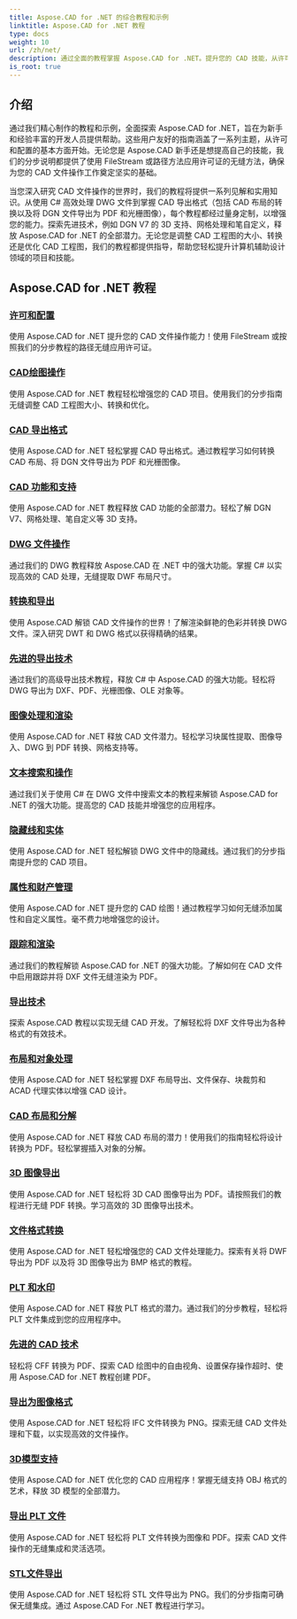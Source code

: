 ```yaml
---
title: Aspose.CAD for .NET 的综合教程和示例
linktitle: Aspose.CAD for .NET 教程
type: docs
weight: 10
url: /zh/net/
description: 通过全面的教程掌握 Aspose.CAD for .NET。提升您的 CAD 技能，从许可到高级导出技术。轻松解锁隐藏功能。
is_root: true
---
```


## 介绍

通过我们精心制作的教程和示例，全面探索 Aspose.CAD for .NET，旨在为新手和经验丰富的开发人员提供帮助。这些用户友好的指南涵盖了一系列主题，从许可和配置的基本方面开始。无论您是 Aspose.CAD 新手还是想提高自己的技能，我们的分步说明都提供了使用 FileStream 或路径方法应用许可证的无缝方法，确保为您的 CAD 文件操作工作奠定坚实的基础。

当您深入研究 CAD 文件操作的世界时，我们的教程将提供一系列见解和实用知识。从使用 C# 高效处理 DWG 文件到掌握 CAD 导出格式（包括 CAD 布局的转换以及将 DGN 文件导出为 PDF 和光栅图像），每个教程都经过量身定制，以增强您的能力。探索先进技术，例如 DGN V7 的 3D 支持、网格处理和笔自定义，释放 Aspose.CAD for .NET 的全部潜力。无论您是调整 CAD 工程图的大小、转换还是优化 CAD 工程图，我们的教程都提供指导，帮助您轻松提升计算机辅助设计领域的项目和技能。

## Aspose.CAD for .NET 教程
### [许可和配置](./licensing-and-configuration/)
使用 Aspose.CAD for .NET 提升您的 CAD 文件操作能力！使用 FileStream 或按照我们的分步教程的路径无缝应用许可证。 
### [CAD绘图操作](./cad-drawing-manipulation/)
使用 Aspose.CAD for .NET 教程轻松增强您的 CAD 项目。使用我们的分步指南无缝调整 CAD 工程图大小、转换和优化。
### [CAD 导出格式](./cad-export-formats/)
使用 Aspose.CAD for .NET 轻松掌握 CAD 导出格式。通过教程学习如何转换 CAD 布局、将 DGN 文件导出为 PDF 和光栅图像。
### [CAD 功能和支持](./cad-features-and-support/)
使用 Aspose.CAD for .NET 教程释放 CAD 功能的全部潜力。轻松了解 DGN V7、网格处理、笔自定义等 3D 支持。
### [DWG 文件操作](./dwg-file-manipulation/)
通过我们的 DWG 教程释放 Aspose.CAD 在 .NET 中的强大功能。掌握 C# 以实现高效的 CAD 处理，无缝提取 DWF 布局尺寸。
### [转换和导出](./conversion-and-export/)
使用 Aspose.CAD 解锁 CAD 文件操作的世界！了解渲染鲜艳的色彩并转换 DWG 文件。深入研究 DWT 和 DWG 格式以获得精确的结果。
### [先进的导出技术](./advanced-export-techniques/)
通过我们的高级导出技术教程，释放 C# 中 Aspose.CAD 的强大功能。轻松将 DWG 导出为 DXF、PDF、光栅图像、OLE 对象等。
### [图像处理和渲染](./image-manipulation-and-rendering/)
使用 Aspose.CAD for .NET 释放 CAD 文件潜力。轻松学习块属性提取、图像导入、DWG 到 PDF 转换、网格支持等。
### [文本搜索和操作](./text-search-and-manipulation/)
通过我们关于使用 C# 在 DWG 文件中搜索文本的教程来解锁 Aspose.CAD for .NET 的强大功能。提高您的 CAD 技能并增强您的应用程序。
### [隐藏线和实体](./hidden-lines-and-entities/)
使用 Aspose.CAD for .NET 轻松解锁 DWG 文件中的隐藏线。通过我们的分步指南提升您的 CAD 项目。
### [属性和财产管理](./attribute-and-property-management/)
使用 Aspose.CAD for .NET 提升您的 CAD 绘图！通过教程学习如何无缝添加属性和自定义属性。毫不费力地增强您的设计。
### [跟踪和渲染](./tracking-and-rendering/)
通过我们的教程解锁 Aspose.CAD for .NET 的强大功能。了解如何在 CAD 文件中启用跟踪并将 DXF 文件无缝渲染为 PDF。
### [导出技术](./export-techniques/)
探索 Aspose.CAD 教程以实现无缝 CAD 开发。了解轻松将 DXF 文件导出为各种格式的有效技术。
### [布局和对象处理](./layout-and-object-handling/)
使用 Aspose.CAD for .NET 轻松掌握 DXF 布局导出、文件保存、块裁剪和 ACAD 代理实体以增强 CAD 设计。
### [CAD 布局和分解](./cad-layouts-and-decomposition/)
使用 Aspose.CAD for .NET 释放 CAD 布局的潜力！使用我们的指南轻松将设计转换为 PDF。轻松掌握插入对象的分解。
### [3D 图像导出](./3d-image-export/)
使用 Aspose.CAD for .NET 轻松将 3D CAD 图像导出为 PDF。请按照我们的教程进行无缝 PDF 转换。学习高效的 3D 图像导出技术。
### [文件格式转换](./file-format-conversion/)
使用 Aspose.CAD for .NET 轻松增强您的 CAD 文件处理能力。探索有关将 DWF 导出为 PDF 以及将 3D 图像导出为 BMP 格式的教程。
### [PLT 和水印](./plt-and-watermarking/)
使用 Aspose.CAD for .NET 释放 PLT 格式的潜力。通过我们的分步教程，轻松将 PLT 文件集成到您的应用程序中。
### [先进的 CAD 技术](./advanced-cad-techniques/)
轻松将 CFF 转换为 PDF、探索 CAD 绘图中的自由视角、设置保存操作超时、使用 Aspose.CAD for .NET 教程创建 PDF。
### [导出为图像格式](./exporting-to-image-formats/)
使用 Aspose.CAD for .NET 轻松将 IFC 文件转换为 PNG。探索无缝 CAD 文件处理和下载，以实现高效的文件操作。
### [3D模型支持](./3d-model-support/)
使用 Aspose.CAD for .NET 优化您的 CAD 应用程序！掌握无缝支持 OBJ 格式的艺术，释放 3D 模型的全部潜力。
### [导出 PLT 文件](./exporting-plt-files/)
使用 Aspose.CAD for .NET 轻松将 PLT 文件转换为图像和 PDF。探索 CAD 文件操作的无缝集成和灵活选项。
### [STL文件导出](./stl-file-export/)
使用 Aspose.CAD for .NET 轻松将 STL 文件导出为 PNG。我们的分步指南可确保无缝集成。通过 Aspose.CAD For .NET 教程进行学习。
